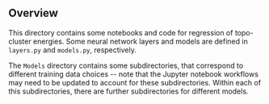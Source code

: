 ## Overview

This directory contains some notebooks and code for regression of topo-cluster energies. Some neural network layers and models are defined in `layers.py` and `models.py`, respectively.

The `Models` directory contains some subdirectories, that correspond to different training data choices -- note that the Jupyter notebook workflows may need to be updated to account for these subdirectories. Within each of this subdirectories, there are further subdirectories for different models.


